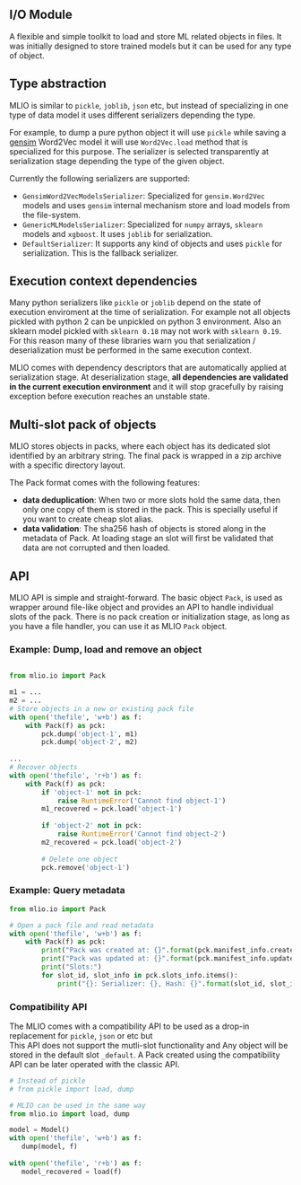## I/O Module
A flexible and simple toolkit to load and store ML related objects in files. It was initially designed to store
trained models but it can be used for any type of object. 

## Type abstraction
MLIO is similar to `pickle`, `joblib`, `json` etc, but instead of specializing in one
type of data model it uses different serializers depending the type.

For example, to dump a pure python object it will use `pickle` while saving a [gensim](https://radimrehurek.com/gensim/) Word2Vec model
it will use `Word2Vec.load` method that is specialized for this purpose. The serializer is selected transparently 
at serialization stage depending the type of the given object.

Currently the following serializers are supported:
* `GensimWord2VecModelsSerializer`: Specialized for `gensim.Word2Vec` models and uses `gensim` internal mechanism store 
and load models from the file-system.
* `GenericMLModelsSerializer`: Specialized for `numpy` arrays, `sklearn` models and `xgboost`. It uses `joblib` for 
serialization.
* `DefaultSerializer`: It supports any kind of objects and uses `pickle` for serialization. This is the fallback
serializer.

## Execution context dependencies
Many python serializers like `pickle` or `joblib` depend on the state of execution
enviroment at the time of serialization. For example not all objects pickled with python 2
can be unpickled on python 3 environment. Also an sklearn model pickled with `sklearn 0.18` may not
work with `sklearn 0.19`. For this reason many of these libraries warn you that serialization / deserialization
must be performed in the same execution context.
 
MLIO comes with dependency descriptors that are automatically applied at
serialization stage. At deserialization stage, **all dependencies are validated in the
current execution environment** and it will stop gracefully by raising exception before execution reaches
an unstable state.

## Multi-slot pack of objects
MLIO stores objects in packs, where each object has its dedicated slot identified by an arbitrary string. 
The final pack is wrapped in a zip archive with a specific directory layout.

The Pack format comes with the following features:
* **data deduplication**: When two or more slots hold the same data, then only one copy of them is stored in the pack.
This is specially useful if you want to create cheap slot alias.
* **data validation**: The sha256 hash of objects is stored along in the metadata of Pack. At loading stage an slot will
first be validated that data are not corrupted and then loaded.

## API
MLIO API is simple and straight-forward. The basic object `Pack`, is used as wrapper around file-like object and provides
an API to handle individual slots of the pack. There is no pack creation or initialization stage, as long as you have
a file handler, you can use it as MLIO `Pack` object.

### Example: Dump, load and remove an object

```python

from mlio.io import Pack

m1 = ...
m2 = ...
# Store objects in a new or existing pack file
with open('thefile', 'w+b') as f:
    with Pack(f) as pck:
        pck.dump('object-1', m1)
        pck.dump('object-2', m2)
    
...
# Recover objects
with open('thefile', 'r+b') as f:
    with Pack(f) as pck:
        if 'object-1' not in pck:
            raise RuntimeError('Cannot find object-1')
        m1_recovered = pck.load('object-1')
        
        if 'object-2' not in pck:
            raise RuntimeError('Cannot find object-2')
        m2_recovered = pck.load('object-2')
        
        # Delete one object
        pck.remove('object-1')
```

### Example: Query metadata

```python
from mlio.io import Pack

# Open a pack file and read metadata
with open('thefile', 'w+b') as f:
    with Pack(f) as pck:
        print("Pack was created at: {}".format(pck.manifest_info.created_at))
        print("Pack was updated at: {}".format(pck.manifest_info.updated_at))
        print("Slots:")
        for slot_id, slot_info in pck.slots_info.items():
            print("{}: Serializer: {}, Hash: {}".format(slot_id, slot_info.serializer, slot_info.serialized_sha256_hash))
```

### Compatibility API
The MLIO comes with a compatibility API to be used as a drop-in replacement for `pickle`, `json` or etc but  
This API does not support the mutli-slot functionality and Any object will be stored in the default slot `_default`. 
A Pack created using the compatibility API can be later operated with the classic API.

 
 ```python
# Instead of pickle
# from pickle import load, dump

# MLIO can be used in the same way
from mlio.io import load, dump

model = Model()
with open('thefile', 'w+b') as f:
    dump(model, f)
    
with open('thefile', 'r+b') as f:
    model_recovered = load(f)
```
